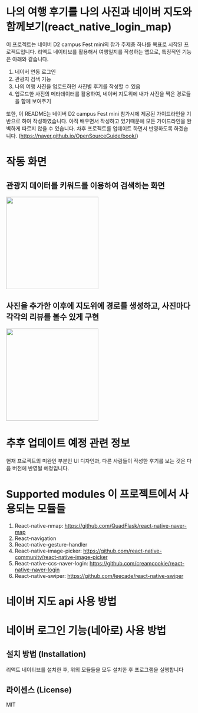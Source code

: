
# 나의 여행 후기를 나의 사진과 네이버 지도와 함께보기(react_native_login_map)

 이 프로젝트는 네이버 D2 campus Fest mini의 참가 주제중 하나를 목표로 시작된 프로젝트입니다. 리액트 네이티브를 활용해서 여행일지를 작성하는 앱으로, 특징적인 기능은 아래와 같습니다. 
  1. 네이버 연동 로그인
  2. 관광지 검색 기능 
  3. 나의 여행 사진을 업로드하면 사진별 후기를 작성할 수 있음
  4. 업로드한 사진의 메타데이터를 활용하여, 네이버 지도위에 내가 사진을 찍은 경로들을 함께 보여주기 
 
 또한, 이 README는 네이버 D2 campus Fest mini 참가시에 제공된 가이드라인을 기반으로 하여 작성하였습니다. 아직 배우면서 작성하고 있기때문에 모든 가이드라인을 완벽하게 따르지 않을 수 있습니다. 차후 프로젝트를 업데이트 하면서 반영하도록 하겠습니다.
(https://naver.github.io/OpenSourceGuide/book/)





# 작동 화면

## 관광지 데이터를 키워드를 이용하여 검색하는 화면
<img src="./타이틀검색.gif" width="250">




## 사진을 추가한 이후에 지도위에 경로를 생성하고, 사진마다 각각의 리뷰를 볼수 있게 구현
<img src="./MapAndPicture.gif" width="250">













# 추후 업데이트 예정 관련 정보
 현재 프로젝트의 미완인 부분인 UI 디자인과, 다른 사람들이 작성한 후기를 보는 것은 다음 버전에 반영될 예정입니다. 
 
 
 










# Supported modules 이 프로젝트에서 사용되는 모듈들

 1. React-native-nmap: https://github.com/QuadFlask/react-native-naver-map
 2. React-navigation
 3. React-native-gesture-handler
 4. React-native-image-picker: https://github.com/react-native-community/react-native-image-picker
 5. React-native-ccs-naver-login: https://github.com/creamcookie/react-native-naver-login
 6. React-native-swiper: https://github.com/leecade/react-native-swiper






# 네이버 지도 api 사용 방법






# 네이버 로그인 기능(네아로) 사용 방법







## 설치 방법 (Installation)

 리액트 네이티브를 설치한 후, 위의 모듈들을 모두 설치한 후 프로그램을 실행합니다
 
 
 
 
 

## 라이센스 (License)
MIT

